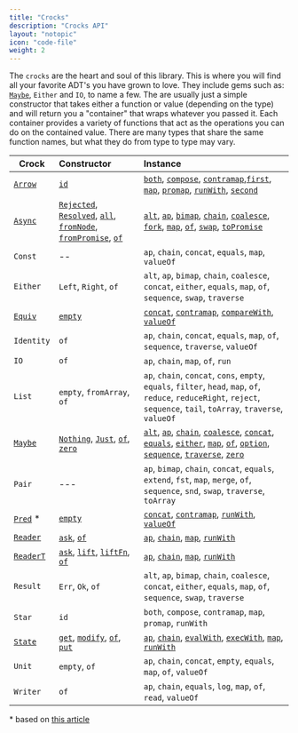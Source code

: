 ```yaml
---
title: "Crocks"
description: "Crocks API"
layout: "notopic"
icon: "code-file"
weight: 2
---
```


The `crocks` are the heart and soul of this library. This is where you will find
all your favorite ADT's you have grown to love. They include gems such as:
[`Maybe`][maybe], `Either` and `IO`, to name a few. The are usually just a simple
constructor that takes either a function or value (depending on the type)
and will return you a "container" that wraps whatever you passed it. Each
container provides a variety of functions that act as the operations you can do
on the contained value. There are many types that share the same function names,
but what they do from type to type may vary.

| Crock | Constructor | Instance |
|---|:---|:---|
| [`Arrow`][arrow] | [`id`][arrow-id] | [`both`][arrow-both], [`compose`][arrow-compose], [`contramap`][arrow-contra],[`first`][arrow-first], [`map`][arrow-map], [`promap`][arrow-promap], [`runWith`][arrow-runwith], [`second`][arrow-second] |
| [`Async`][async] | [`Rejected`][async-rejected], [`Resolved`][async-resolved], [`all`][async-all], [`fromNode`][async-fromnode], [`fromPromise`][async-frompromise], [`of`][async-of] | [`alt`][async-alt], [`ap`][async-ap], [`bimap`][async-bimap], [`chain`][async-chain], [`coalesce`][async-coalesce], [`fork`][async-fork], [`map`][async-map], [`of`][async-of], [`swap`][async-swap], [`toPromise`][async-topromise] |
| `Const` | -- | `ap`, `chain`, `concat`, `equals`, `map`, `valueOf` |
| `Either` | `Left`, `Right`, `of`| `alt`, `ap`, `bimap`, `chain`, `coalesce`, `concat`, `either`, `equals`, `map`, `of`, `sequence`, `swap`, `traverse` |
| [`Equiv`][equiv] | [`empty`][equiv-empty] | [`concat`][equiv-concat], [`contramap`][equiv-contra], [`compareWith`][equiv-compare], [`valueOf`][equiv-value] |
| `Identity` | `of` | `ap`, `chain`, `concat`, `equals`, `map`, `of`, `sequence`, `traverse`, `valueOf` |
| `IO` | `of` | `ap`, `chain`, `map`, `of`, `run` |
| `List` |  `empty`, `fromArray`, `of` | `ap`, `chain`, `concat`, `cons`, `empty`, `equals`, `filter`, `head`, `map`, `of`, `reduce`, `reduceRight`, `reject`, `sequence`, `tail`, `toArray`, `traverse`, `valueOf` |
| [`Maybe`][maybe] | [`Nothing`][maybe-nothing], [`Just`][maybe-just], [`of`][maybe-of], [`zero`][maybe-zero] | [`alt`][maybe-alt], [`ap`][maybe-ap], [`chain`][maybe-chain], [`coalesce`][maybe-coalesce], [`concat`][maybe-concat], [`equals`][maybe-equals], [`either`][maybe-either], [`map`][maybe-map], [`of`][maybe-of], [`option`][maybe-option], [`sequence`][maybe-sequence], [`traverse`][maybe-traverse], [`zero`][maybe-zero] |
| `Pair` | --- | `ap`, `bimap`, `chain`, `concat`, `equals`, `extend`, `fst`, `map`, `merge`, `of`, `sequence`, `snd`, `swap`, `traverse`, `toArray` |
| [`Pred`][pred] * | [`empty`][pred-empty] | [`concat`][pred-concat], [`contramap`][pred-contra], [`runWith`][pred-run], [`valueOf`][pred-value] |
| [`Reader`][reader] | [`ask`][reader-ask], [`of`][reader-of] | [`ap`][reader-ap], [`chain`][reader-chain], [`map`][reader-map], [`runWith`][reader-run] |
| [`ReaderT`][readert] | [`ask`][readert-ask], [`lift`][readert-lift], [`liftFn`][readert-liftfn], [`of`][readert-of] | [`ap`][readert-ap], [`chain`][readert-chain], [`map`][readert-map], [`runWith`][readert-run] |
| `Result` | `Err`, `Ok`, `of`| `alt`, `ap`, `bimap`, `chain`, `coalesce`, `concat`, `either`, `equals`, `map`, `of`, `sequence`, `swap`, `traverse` |
| `Star` | `id` | `both`, `compose`, `contramap`, `map`, `promap`, `runWith` |
| [`State`][state] | [`get`][state-get], [`modify`][state-modify], [`of`][state-of], [`put`][state-put] | [`ap`][state-ap], [`chain`][state-chain], [`evalWith`][state-eval], [`execWith`][state-exec], [`map`][state-map], [`runWith`][state-run] |
| `Unit` | `empty`, `of` | `ap`, `chain`, `concat`, `empty`, `equals`, `map`, `of`, `valueOf` |
| `Writer`| `of` | `ap`, `chain`, `equals`, `log`, `map`, `of`, `read`, `valueOf` |

\* based on [this article](https://medium.com/@drboolean/monoidal-contravariant-functors-are-actually-useful-1032211045c4#.polugsx2a)

[arrow]: Arrow.html
[arrow-id]: Arrow.html#id
[arrow-both]: Arrow.html#both
[arrow-compose]: Arrow.html#compose
[arrow-contra]: Arrow.html#contramap
[arrow-first]: Arrow.html#first
[arrow-map]: Arrow.html#map
[arrow-promap]: Arrow.html#promap
[arrow-runwith]: Arrow.html#runwith
[arrow-second]: Arrow.html#second

[async]: Async.html
[async-rejected]: Async.html#rejected
[async-resolved]: Async.html#resolved
[async-all]: Async.html#all
[async-fromnode]: Async.html#fromnode
[async-frompromise]: Async.html#frompromise
[async-of]: Async.html#of
[async-alt]: Async.html#alt
[async-ap]: Async.html#ap
[async-bimap]: Async.html#bimap
[async-chain]: Async.html#chain
[async-coalesce]: Async.html#coalesce
[async-fork]: Async.html#fork
[async-map]: Async.html#map
[async-of]: Async.html#of
[async-swap]: Async.html#swap
[async-topromise]: Async.html#topromise

[equiv]: Equiv.html
[equiv-empty]: Equiv.html#empty
[equiv-concat]: Equiv.html#concat
[equiv-contra]: Equiv.html#contramap
[equiv-compare]: Equiv.html#comparewith
[equiv-value]: Equiv.html#valueof

[pred]: Pred.html
[pred-empty]: Pred.html#empty
[pred-concat]: Pred.html#concat
[pred-contra]: Pred.html#contramap
[pred-run]: Pred.html#runwith
[pred-value]: Pred.html#valueof

[maybe]: Maybe.html
[maybe-nothing]: Maybe.html#nothing
[maybe-just]: Maybe.html#just
[maybe-of]: Maybe.html#of
[maybe-zero]: Maybe.html#zero
[maybe-alt]: Maybe.html#alt
[maybe-ap]: Maybe.html#ap
[maybe-chain]: Maybe.html#chain
[maybe-coalesce]: Maybe.html#coalesce
[maybe-concat]: Maybe.html#concat
[maybe-equals]: Maybe.html#equals
[maybe-either]: Maybe.html#either
[maybe-map]: Maybe.html#map
[maybe-option]: Maybe.html#option
[maybe-sequence]: Maybe.html#sequence
[maybe-traverse]: Maybe.html#traverse
[maybe-zero]: Maybe.html#zero

[reader]: Reader.html
[reader-ask]: Reader.html#ask
[reader-of]: Reader.html#of
[reader-ap]: Reader.html#ap
[reader-chain]: Reader.html#chain
[reader-map]: Reader.html#map
[reader-run]: Reader.html#runwith

[readert]: ReaderT.html
[readert-ask]: ReaderT.html#ask
[readert-lift]: ReaderT.html#lift
[readert-liftfn]: ReaderT.html#liftfn
[readert-of]: ReaderT.html#of
[readert-ap]: ReaderT.html#ap
[readert-chain]: ReaderT.html#chain
[readert-map]: ReaderT.html#map
[readert-run]: ReaderT.html#runwith

[state]: State.html
[state-get]: State.html#get
[state-modify]: State.html#modify
[state-put]: State.html#put
[state-of]: State.html#of
[state-ap]: State.html#ap
[state-chain]: State.html#chain
[state-map]: State.html#map
[state-run]: State.html#runwith
[state-eval]: State.html#evalwith
[state-exec]: State.html#execwith
